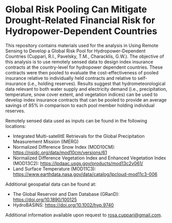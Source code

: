 # Global Risk Pooling Can Mitigate Drought-Related Financial Risk for Hydropower-Dependent Countries
This repository contains materials used for the analysis in Using Remote Sensing to Develop a Global Risk Pool for Hydropower-Dependent Countries (Cuppari, R.I., Pavelsky, T.M., Characklis, G.W.). The objective of this analysis is to use remotely sensed data to design index insurance contracts at the country-level for hydropower dependent countries. These contracts were then pooled to evaluate the cost-effectiveness of pooled insurance relative to individually held contracts and relative to self-insurance (i.e., holding reserves). Results suggest that hydrometeorological data relevant to both water supply and electricity demand (i.e., precipitation, temperature, snow cover extent, and vegetation indices) can be used to develop index insurance contracts that can be pooled to provide an average savings of 85% in comparison to each pool member holding individual reserves.

Remotely sensed data used as inputs can be found in the following locations: 
- Integrated Multi-satellitE Retrievals for the Global Precipitation Measurement Mission (IMERG)
- Normalized Difference Snow Index (MOD10CM): https://nsidc.org/data/mod10cm/versions/61
- Normalized Difference Vegetation Index and Enhanced Vegetation Index (MOD13C2): https://lpdaac.usgs.gov/products/mod13c2v061/
- Land Surface Temperature (MOD11C3): https://www.earthdata.nasa.gov/data/catalog/lpcloud-mod11c3-006

Additional geospatial data can be found at: 
- The Global Reservoir and Dam Database (GRanD): https://doi.org/10.1890/100125
- HydroBASINS: https://doi.org/10.1002/hyp.9740

Additional information available upon request to rosa.cuppari@gmail.com.
